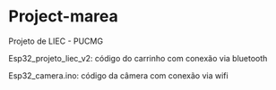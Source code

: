 # Project-marea
Projeto de LIEC - PUCMG

Esp32_projeto_liec_v2: código do carrinho com conexão via bluetooth

Esp32_camera.ino: código da câmera com conexão via wifi
